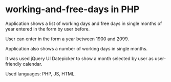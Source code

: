 # working-and-free-days in PHP

Application shows a list of working days and free days in single months of year entered in the form by user before.

User can enter in the form a year between 1900 and 2099.

Application also shows a number of working days in single months. 

It was used jQuery UI Datepicker to show a month selected by user as user-friendly calendar.

Used languages: PHP, JS, HTML.
